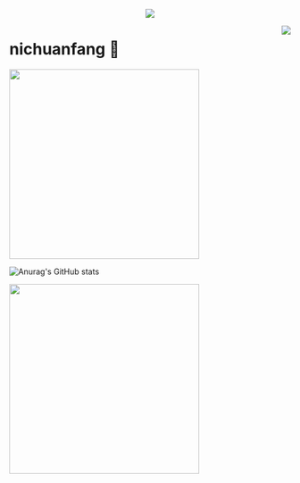 <a href="https://github.com/nichuanfang">

  <p align="center">
    <img src="https://github-profile-trophy.vercel.app/?username=nichuanfang&column=7&theme=onedark"/>
  </p>

</a>

<a href="#">
  <img align="right" src="https://metrics.lecoq.io/nichuanfang?template=terminal" />
</a>

# nichuanfang 🌝

<img width="340px" src="https://github-readme-stats.vercel.app/api?username=nichuanfang&theme=monokai&show_icons=true&layout=compact">

![Anurag's GitHub stats](https://github-readme-stats.vercel.app/api?username=nichuanfang&theme=monokai&show_icons=true)

<img width="340px" src="https://github-readme-stats.vercel.app/api/top-langs/?username=nichuanfang&theme=vue-dark&layout=compact">


